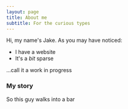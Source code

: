 ```yaml
---
layout: page
title: About me
subtitle: For the curious types
---
```


Hi, my name's Jake. As you may have noticed:

- I have a website
- It's a _bit_ sparse

...call it a work in progress

### My story

So this guy walks into a bar

